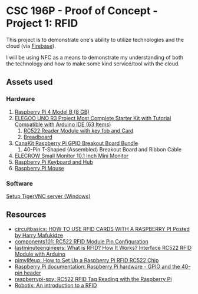 # CSC 196P - Proof of Concept - Project 1: RFID

This project is to demonstrate one's ability to utilize technologies and the
cloud (via [Firebase](https://firebase.google.com/)).

I will be using NFC as a means to demonstrate my understanding of both the
technology and how to make some kind service/tool with the cloud.

## Assets used

### Hardware

1. [Raspberry Pi 4 Model B (8 GB)](https://www.raspberrypi.com/products/raspberry-pi-4-model-b/specifications/)
2. [ELEGOO UNO R3 Project Most Complete Starter Kit with Tutorial Compatible with Arduino IDE (63 Items)](https://www.amazon.com/gp/product/B01CZTLHGE/ref=ppx_yo_dt_b_search_asin_title?ie=UTF8&psc=1)
   1. [RC522 Reader Module with key fob and Card](https://www.amazon.com/SunFounder-Mifare-Reader-Arduino-Raspberry/dp/B07KGBJ9VG)
   2. [Breadboard](https://www.amazon.com/BB830-Solderless-Plug-BreadBoard-tie-Points/dp/B0040Z4QN8/ref=sr_1_1?crid=RA8UZ60586KY&dib=eyJ2IjoiMSJ9.iQcZZ-eAyQqEzQo4dHwB32MKalyzq4GZaioeVOzl7FJR0t6rDtX-aVJZudcf06LDI59FSTAdFAhLYDKOrMYKQ9myWkpLrDWU2HmKNkX0bJ8.P97ZdzIGA00xynAeSRNYlgWSAy39nUhXqaU-VnmzAYM&dib_tag=se&keywords=BB830+Breadboard&qid=1711091655&refinements=p_72%3A1248921011&rnid=1248919011&s=industrial&sprefix=bb830+breadboard%2Caps%2C255&sr=1-1)
3. [CanaKit Raspberry Pi GPIO Breakout Board Bundle](https://www.canakit.com/raspberry-pi-gpio-breakout-bundle.html)
   1. 40-Pin T-Shaped (Assembled) Breakout Board and Ribbon Cable
4. [ELECROW Small Monitor 10.1 Inch Mini Monitor](https://www.amazon.com/gp/product/B076GZVCP2/ref=ppx_yo_dt_b_search_asin_title?ie=UTF8&psc=1)
5. [Raspberry Pi Keyboard and Hub](https://www.raspberrypi.com/products/raspberry-pi-keyboard-and-hub/)
6. [Raspberry Pi Mouse](https://www.raspberrypi.com/products/raspberry-pi-mouse/)

### Software

[Setup TigerVNC server (Windows)](https://github.com/TigerVNC/tigervnc/wiki/Setup-TigerVNC-server-%28Windows%29)

## Resources

- [circuitbasics: HOW TO USE RFID CARDS WITH A RASPBERRY PI Posted by Harry Mafukidze](https://www.circuitbasics.com/what-is-an-rfid-reader-writer/)
- [components101: RC522 RFID Module Pin Configuration](https://components101.com/wireless/rc522-rfid-module)
- [lastminuteengineers: What is RFID? How It Works? Interface RC522 RFID Module with Arduino](https://lastminuteengineers.com/how-rfid-works-rc522-arduino-tutorial/)
- [pimylifeup: How to Set Up a Raspberry Pi RFID RC522 Chip](https://pimylifeup.com/raspberry-pi-rfid-rc522/)
- [Raspberry Pi documentation: Raspberry Pi hardware - GPIO and the 40-pin header](https://www.raspberrypi.com/documentation/computers/raspberry-pi.html)
- [raspberrypi-spy: RC522 RFID Tag Reading with the Raspberry Pi](https://www.raspberrypi-spy.co.uk/2018/02/rc522-rfid-tag-read-raspberry-pi/)
- [Robotix: An introduction to a RFID](https://www.robotix.in/tutorial/auto/RFID/)
